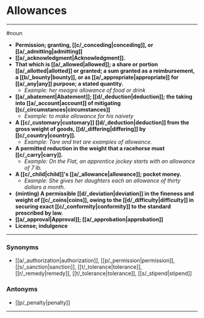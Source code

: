 # Allowances
---
#noun
- **Permission; granting, [[c/_conceding|conceding]], or [[a/_admitting|admitting]]**
- **[[a/_acknowledgment|Acknowledgment]].**
- **That which is [[a/_allowed|allowed]]; a share or portion [[a/_allotted|allotted]] or granted; a sum granted as a reimbursement, a [[b/_bounty|bounty]], or as [[a/_appropriate|appropriate]] for [[a/_any|any]] purpose; a stated quantity.**
	- _Example: her meagre allowance of food or drink_
- **[[a/_abatement|Abatement]]; [[d/_deduction|deduction]]; the taking into [[a/_account|account]] of mitigating [[c/_circumstances|circumstances]]**
	- _Example: to make allowance for his naivety_
- **A [[c/_customary|customary]] [[d/_deduction|deduction]] from the gross weight of goods, [[d/_differing|differing]] by [[c/_country|country]].**
	- _Example: Tare and tret are examples of allowance._
- **A permitted reduction in the weight that a racehorse must [[c/_carry|carry]].**
	- _Example: On the Flat, an apprentice jockey starts with an allowance of 7 lb._
- **A [[c/_child|child]]'s [[a/_allowance|allowance]]; pocket money.**
	- _Example: She gives her daughters each an allowance of thirty dollars a month._
- **(minting) A permissible [[d/_deviation|deviation]] in the fineness and weight of [[c/_coins|coins]], owing to the [[d/_difficulty|difficulty]] in securing exact [[c/_conformity|conformity]] to the standard prescribed by law.**
- **[[a/_approval|Approval]]; [[a/_approbation|approbation]]**
- **License; indulgence**
---
### Synonyms
- [[a/_authorization|authorization]], [[p/_permission|permission]], [[s/_sanction|sanction]], [[t/_tolerance|tolerance]], [[r/_remedy|remedy]], [[t/_tolerance|tolerance]], [[s/_stipend|stipend]]
### Antonyms
- [[p/_penalty|penalty]]
---

